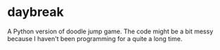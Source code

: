 # daybreak
A Python version of doodle jump game. The code might be a bit messy because I haven't been programming for a quite a long time.
